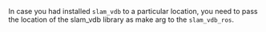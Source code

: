 In case you had installed `slam_vdb` to a particular location, you need to pass the location of the slam_vdb library as make arg to the `slam_vdb_ros`.
